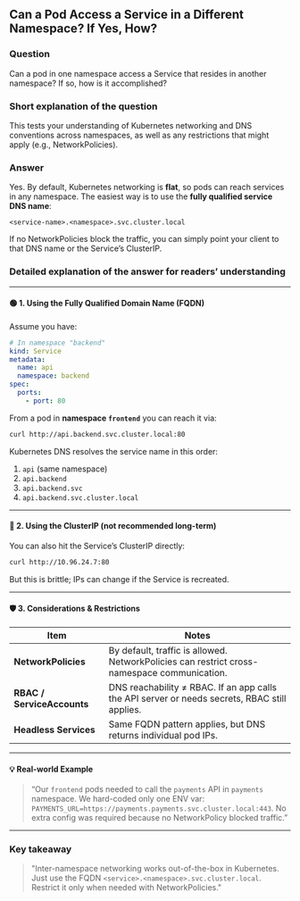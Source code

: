 ## Can a Pod Access a Service in a Different Namespace? If Yes, How?

### Question  
Can a pod in one namespace access a Service that resides in another namespace? If so, how is it accomplished?

### Short explanation of the question  
This tests your understanding of Kubernetes networking and DNS conventions across namespaces, as well as any restrictions that might apply (e.g., NetworkPolicies).

### Answer  
Yes. By default, Kubernetes networking is **flat**, so pods can reach services in any namespace. The easiest way is to use the **fully qualified service DNS name**:  
```
<service-name>.<namespace>.svc.cluster.local
```  
If no NetworkPolicies block the traffic, you can simply point your client to that DNS name or the Service’s ClusterIP.

### Detailed explanation of the answer for readers’ understanding  

---

#### 🟢 1. Using the Fully Qualified Domain Name (FQDN)

Assume you have:

```yaml
# In namespace "backend"
kind: Service
metadata:
  name: api
  namespace: backend
spec:
  ports:
    - port: 80
```

From a pod in **namespace `frontend`** you can reach it via:

```bash
curl http://api.backend.svc.cluster.local:80
```

Kubernetes DNS resolves the service name in this order:

1. `api` (same namespace)  
2. `api.backend`  
3. `api.backend.svc`  
4. `api.backend.svc.cluster.local`

---

#### 🔵 2. Using the ClusterIP (not recommended long-term)

You can also hit the Service’s ClusterIP directly:

```bash
curl http://10.96.24.7:80
```

But this is brittle; IPs can change if the Service is recreated.

---

#### 🛡️ 3. Considerations & Restrictions

| Item                     | Notes                                                                 |
|--------------------------|-----------------------------------------------------------------------|
| **NetworkPolicies**      | By default, traffic is allowed. NetworkPolicies can restrict cross-namespace communication. |
| **RBAC / ServiceAccounts** | DNS reachability ≠ RBAC. If an app calls the API server or needs secrets, RBAC still applies. |
| **Headless Services**    | Same FQDN pattern applies, but DNS returns individual pod IPs.        |

---

#### 💡 Real-world Example

> “Our `frontend` pods needed to call the `payments` API in `payments` namespace. We hard-coded only one ENV var: `PAYMENTS_URL=https://payments.payments.svc.cluster.local:443`. No extra config was required because no NetworkPolicy blocked traffic.”

---

### Key takeaway  

> "Inter-namespace networking works out-of-the-box in Kubernetes. Just use the FQDN `<service>.<namespace>.svc.cluster.local`. Restrict it only when needed with NetworkPolicies."

